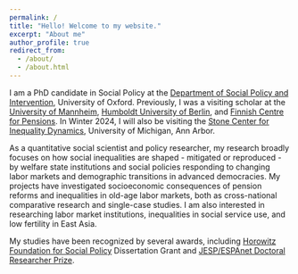 ```yaml
---
permalink: /
title: "Hello! Welcome to my website."
excerpt: "About me"
author_profile: true
redirect_from: 
  - /about/
  - /about.html
---
```


I am a PhD candidate in Social Policy at the [Department of Social Policy and Intervention](https://www.spi.ox.ac.uk/), University of Oxford. Previously, I was a visiting scholar at the [University of Mannheim](https://www.sowi.uni-mannheim.de/en/ebbinghaus/team/), [Humboldt University of Berlin](https://www.sowi.hu-berlin.de/en/dynamics), and [Finnish Centre for Pensions](https://www.etk.fi/en/). In Winter 2024, I will also be visiting the [Stone Center for Inequality Dynamics](https://www.inequalitydynamics.umich.edu/), University of Michigan, Ann Arbor.

As a quantitative social scientist and policy researcher, my research broadly focuses on how social inequalities are shaped - mitigated or reproduced - by welfare state institutions and social policies responding to changing labor markets and demographic transitions in advanced democracies. My projects have investigated socioeconomic consequences of pension reforms and inequalities in old-age labor markets, both as cross-national comparative research and single-case studies. I am also interested in researching labor market institutions, inequalities in social service use, and low fertility in East Asia.

My studies have been recognized by several awards, including [Horowitz Foundation for Social Policy](https://www.horowitz-foundation.org/copy-of-2022) Dissertation Grant and [JESP/ESPAnet Doctoral Researcher Prize](https://espanet.org/2022/09/30/jesp-espanet-doctoral-researcher-prize-3/).